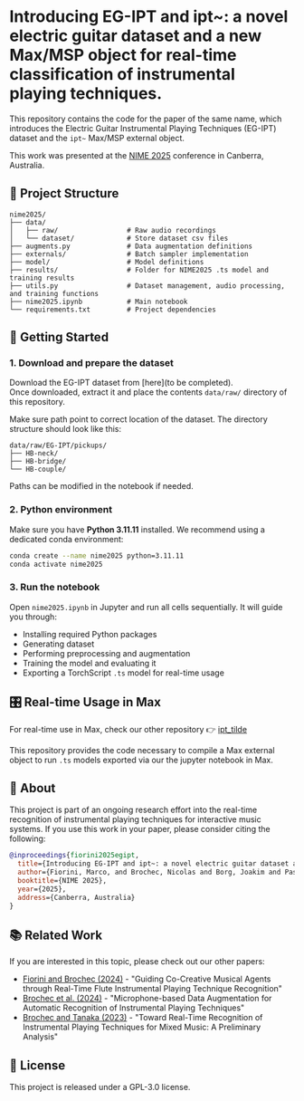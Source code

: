 # Introducing EG-IPT and ipt~: a novel electric guitar dataset and a new Max/MSP object for real-time classification of instrumental playing techniques.

This repository contains the code for the paper of the same name, which introduces the Electric Guitar Instrumental Playing Techniques (EG-IPT) dataset and the `ipt~` Max/MSP external object.

This work was presented at the [NIME 2025](https://nime2025.org/) conference in Canberra, Australia.

## 📁 Project Structure

```
nime2025/
├── data/
│   ├── raw/                 # Raw audio recordings
│   └── dataset/             # Store dataset csv files
├── augments.py              # Data augmentation definitions
├── externals/               # Batch sampler implementation
├── model/                   # Model definitions
├── results/                 # Folder for NIME2025 .ts model and training results
├── utils.py                 # Dataset management, audio processing, and training functions
├── nime2025.ipynb           # Main notebook
└── requirements.txt         # Project dependencies
```

## 🚀 Getting Started

### 1. Download and prepare the dataset

Download the EG-IPT dataset from [here](to be completed).  
Once downloaded, extract it and place the contents `data/raw/` directory of this repository.

Make sure path point to correct location of the dataset.
The directory structure should look like this:
```
data/raw/EG-IPT/pickups/
├── HB-neck/
├── HB-bridge/
└── HB-couple/
```

Paths can be modified in the notebook if needed.

### 2. Python environment

Make sure you have **Python 3.11.11** installed. We recommend using a dedicated conda environment:

```bash
conda create --name nime2025 python=3.11.11
conda activate nime2025
```

### 3. Run the notebook

Open `nime2025.ipynb` in Jupyter and run all cells sequentially. It will guide you through: 

- Installing required Python packages
- Generating dataset
- Performing preprocessing and augmentation
- Training the model and evaluating it
- Exporting a TorchScript `.ts` model for real-time usage

## 🎛️ Real-time Usage in Max

For real-time use in Max, check our other repository 👉 [ipt_tilde](https://github.com/nbrochec/ipt_tilde)

This repository provides the code necessary to compile a Max external object to run `.ts` models exported via our the jupyter notebook in Max.

## 🧠 About

This project is part of an ongoing research effort into the real-time recognition of instrumental playing techniques for interactive music systems.
If you use this work in your paper, please consider citing the following:

```bibtex
@inproceedings{fiorini2025egipt,
  title={Introducing EG-IPT and ipt~: a novel electric guitar dataset and a new Max/MSP object for real-time classification of instrumental playing techniques},
  author={Fiorini, Marco, and Brochec, Nicolas and Borg, Joakim and Pasini, Riccardo},
  booktitle={NIME 2025},
  year={2025},
  address={Canberra, Australia}
}
```

## 📚 Related Work

If you are interested in this topic, please check out our other papers:
- [Fiorini and Brochec (2024)](https://hal.science/hal-04635907) - "Guiding Co-Creative Musical Agents through Real-Time Flute Instrumental Playing Technique Recognition"
- [Brochec et al. (2024)](https://hal.science/hal-04642673) - "Microphone-based Data Augmentation for Automatic Recognition of Instrumental Playing Techniques"
- [Brochec and Tanaka (2023)](https://hal.science/hal-04263718) - "Toward Real-Time Recognition of Instrumental Playing Techniques for Mixed Music: A Preliminary Analysis"


## 📜 License

This project is released under a GPL-3.0 license.

